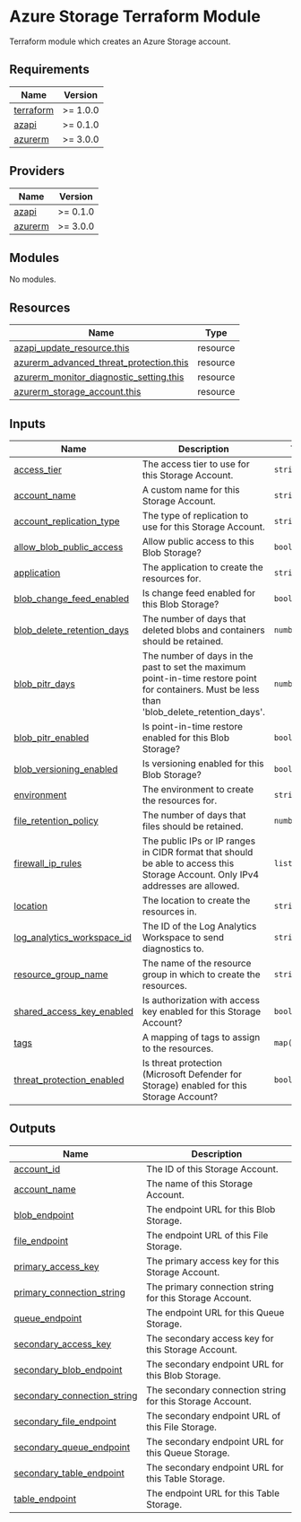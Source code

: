 # Azure Storage Terraform Module

Terraform module which creates an Azure Storage account.

<!-- BEGIN_TF_DOCS -->
## Requirements

| Name | Version |
|------|---------|
| <a name="requirement_terraform"></a> [terraform](#requirement\_terraform) | >= 1.0.0 |
| <a name="requirement_azapi"></a> [azapi](#requirement\_azapi) | >= 0.1.0 |
| <a name="requirement_azurerm"></a> [azurerm](#requirement\_azurerm) | >= 3.0.0 |

## Providers

| Name | Version |
|------|---------|
| <a name="provider_azapi"></a> [azapi](#provider\_azapi) | >= 0.1.0 |
| <a name="provider_azurerm"></a> [azurerm](#provider\_azurerm) | >= 3.0.0 |

## Modules

No modules.

## Resources

| Name | Type |
|------|------|
| [azapi_update_resource.this](https://registry.terraform.io/providers/azure/azapi/latest/docs/resources/update_resource) | resource |
| [azurerm_advanced_threat_protection.this](https://registry.terraform.io/providers/hashicorp/azurerm/latest/docs/resources/advanced_threat_protection) | resource |
| [azurerm_monitor_diagnostic_setting.this](https://registry.terraform.io/providers/hashicorp/azurerm/latest/docs/resources/monitor_diagnostic_setting) | resource |
| [azurerm_storage_account.this](https://registry.terraform.io/providers/hashicorp/azurerm/latest/docs/resources/storage_account) | resource |

## Inputs

| Name | Description | Type | Default | Required |
|------|-------------|------|---------|:--------:|
| <a name="input_access_tier"></a> [access\_tier](#input\_access\_tier) | The access tier to use for this Storage Account. | `string` | `"Hot"` | no |
| <a name="input_account_name"></a> [account\_name](#input\_account\_name) | A custom name for this Storage Account. | `string` | `null` | no |
| <a name="input_account_replication_type"></a> [account\_replication\_type](#input\_account\_replication\_type) | The type of replication to use for this Storage Account. | `string` | `"RAGRS"` | no |
| <a name="input_allow_blob_public_access"></a> [allow\_blob\_public\_access](#input\_allow\_blob\_public\_access) | Allow public access to this Blob Storage? | `bool` | `false` | no |
| <a name="input_application"></a> [application](#input\_application) | The application to create the resources for. | `string` | n/a | yes |
| <a name="input_blob_change_feed_enabled"></a> [blob\_change\_feed\_enabled](#input\_blob\_change\_feed\_enabled) | Is change feed enabled for this Blob Storage? | `bool` | `true` | no |
| <a name="input_blob_delete_retention_days"></a> [blob\_delete\_retention\_days](#input\_blob\_delete\_retention\_days) | The number of days that deleted blobs and containers should be retained. | `number` | `35` | no |
| <a name="input_blob_pitr_days"></a> [blob\_pitr\_days](#input\_blob\_pitr\_days) | The number of days in the past to set the maximum point-in-time restore point for containers. Must be less than 'blob\_delete\_retention\_days'. | `number` | `30` | no |
| <a name="input_blob_pitr_enabled"></a> [blob\_pitr\_enabled](#input\_blob\_pitr\_enabled) | Is point-in-time restore enabled for this Blob Storage? | `bool` | `true` | no |
| <a name="input_blob_versioning_enabled"></a> [blob\_versioning\_enabled](#input\_blob\_versioning\_enabled) | Is versioning enabled for this Blob Storage? | `bool` | `true` | no |
| <a name="input_environment"></a> [environment](#input\_environment) | The environment to create the resources for. | `string` | n/a | yes |
| <a name="input_file_retention_policy"></a> [file\_retention\_policy](#input\_file\_retention\_policy) | The number of days that files should be retained. | `number` | `30` | no |
| <a name="input_firewall_ip_rules"></a> [firewall\_ip\_rules](#input\_firewall\_ip\_rules) | The public IPs or IP ranges in CIDR format that should be able to access this Storage Account. Only IPv4 addresses are allowed. | `list(string)` | `[]` | no |
| <a name="input_location"></a> [location](#input\_location) | The location to create the resources in. | `string` | n/a | yes |
| <a name="input_log_analytics_workspace_id"></a> [log\_analytics\_workspace\_id](#input\_log\_analytics\_workspace\_id) | The ID of the Log Analytics Workspace to send diagnostics to. | `string` | n/a | yes |
| <a name="input_resource_group_name"></a> [resource\_group\_name](#input\_resource\_group\_name) | The name of the resource group in which to create the resources. | `string` | n/a | yes |
| <a name="input_shared_access_key_enabled"></a> [shared\_access\_key\_enabled](#input\_shared\_access\_key\_enabled) | Is authorization with access key enabled for this Storage Account? | `bool` | `false` | no |
| <a name="input_tags"></a> [tags](#input\_tags) | A mapping of tags to assign to the resources. | `map(string)` | `{}` | no |
| <a name="input_threat_protection_enabled"></a> [threat\_protection\_enabled](#input\_threat\_protection\_enabled) | Is threat protection (Microsoft Defender for Storage) enabled for this Storage Account? | `bool` | `true` | no |

## Outputs

| Name | Description |
|------|-------------|
| <a name="output_account_id"></a> [account\_id](#output\_account\_id) | The ID of this Storage Account. |
| <a name="output_account_name"></a> [account\_name](#output\_account\_name) | The name of this Storage Account. |
| <a name="output_blob_endpoint"></a> [blob\_endpoint](#output\_blob\_endpoint) | The endpoint URL for this Blob Storage. |
| <a name="output_file_endpoint"></a> [file\_endpoint](#output\_file\_endpoint) | The endpoint URL of this File Storage. |
| <a name="output_primary_access_key"></a> [primary\_access\_key](#output\_primary\_access\_key) | The primary access key for this Storage Account. |
| <a name="output_primary_connection_string"></a> [primary\_connection\_string](#output\_primary\_connection\_string) | The primary connection string for this Storage Account. |
| <a name="output_queue_endpoint"></a> [queue\_endpoint](#output\_queue\_endpoint) | The endpoint URL for this Queue Storage. |
| <a name="output_secondary_access_key"></a> [secondary\_access\_key](#output\_secondary\_access\_key) | The secondary access key for this Storage Account. |
| <a name="output_secondary_blob_endpoint"></a> [secondary\_blob\_endpoint](#output\_secondary\_blob\_endpoint) | The secondary endpoint URL for this Blob Storage. |
| <a name="output_secondary_connection_string"></a> [secondary\_connection\_string](#output\_secondary\_connection\_string) | The secondary connection string for this Storage Account. |
| <a name="output_secondary_file_endpoint"></a> [secondary\_file\_endpoint](#output\_secondary\_file\_endpoint) | The secondary endpoint URL of this File Storage. |
| <a name="output_secondary_queue_endpoint"></a> [secondary\_queue\_endpoint](#output\_secondary\_queue\_endpoint) | The secondary endpoint URL for this Queue Storage. |
| <a name="output_secondary_table_endpoint"></a> [secondary\_table\_endpoint](#output\_secondary\_table\_endpoint) | The secondary endpoint URL for this Table Storage. |
| <a name="output_table_endpoint"></a> [table\_endpoint](#output\_table\_endpoint) | The endpoint URL for this Table Storage. |
<!-- END_TF_DOCS -->